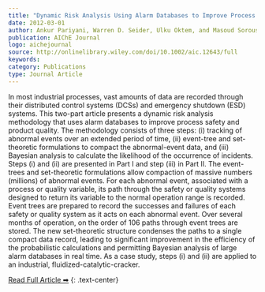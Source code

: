 ```yaml
---
title: "Dynamic Risk Analysis Using Alarm Databases to Improve Process Safety and Product Quality: Part I – Data Compaction"
date: 2012-03-01
author: Ankur Pariyani, Warren D. Seider, Ulku Oktem, and Masoud Soroush
publication: AIChE Journal
logo: aichejournal
source: http://onlinelibrary.wiley.com/doi/10.1002/aic.12643/full
keywords:
category: Publications
type: Journal Article
---
```


In most industrial processes, vast amounts of data are recorded through their distributed control systems (DCSs) and emergency shutdown (ESD) systems. This two-part article presents a dynamic risk analysis methodology that uses alarm databases to improve process safety and product quality. The methodology consists of three steps: (i) tracking of abnormal events over an extended period of time, (ii) event-tree and set-theoretic formulations to compact the abnormal-event data, and (iii) Bayesian analysis to calculate the likelihood of the occurrence of incidents. Steps (i) and (ii) are presented in Part I and step (iii) in Part II. The event-trees and set-theoretic formulations allow compaction of massive numbers (millions) of abnormal events. For each abnormal event, associated with a process or quality variable, its path through the safety or quality systems designed to return its variable to the normal operation range is recorded. Event trees are prepared to record the successes and failures of each safety or quality system as it acts on each abnormal event. Over several months of operation, on the order of 106 paths through event trees are stored. The new set-theoretic structure condenses the paths to a single compact data record, leading to significant improvement in the efficiency of the probabilistic calculations and permitting Bayesian analysis of large alarm databases in real time. As a case study, steps (i) and (ii) are applied to an industrial, fluidized-catalytic-cracker. 



[Read Full Article ➡](http://onlinelibrary.wiley.com/doi/10.1002/aic.12643/full)
{: .text-center}



